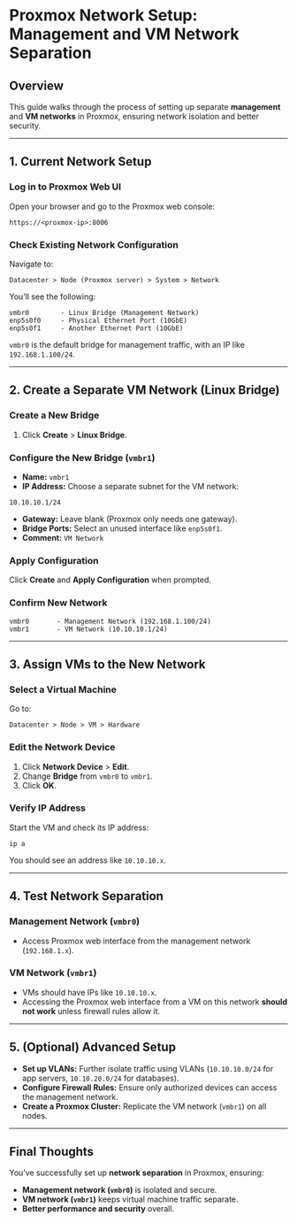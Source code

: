 # Proxmox Network Setup: Management and VM Network Separation

## Overview
This guide walks through the process of setting up separate **management** and **VM networks** in Proxmox, ensuring network isolation and better security.

---

## 1. Current Network Setup

### Log in to Proxmox Web UI
Open your browser and go to the Proxmox web console:
```
https://<proxmox-ip>:8006
```

### Check Existing Network Configuration
Navigate to:
```
Datacenter > Node (Proxmox server) > System > Network
```
You’ll see the following:
```
vmbr0        - Linux Bridge (Management Network)
enp5s0f0     - Physical Ethernet Port (10GbE)
enp5s0f1     - Another Ethernet Port (10GbE)
```
`vmbr0` is the default bridge for management traffic, with an IP like `192.168.1.100/24`.

---

## 2. Create a Separate VM Network (Linux Bridge)

### Create a New Bridge
1. Click **Create** > **Linux Bridge**.

### Configure the New Bridge (`vmbr1`)
- **Name:** `vmbr1`
- **IP Address:** Choose a separate subnet for the VM network:
```
10.10.10.1/24
```
- **Gateway:** Leave blank (Proxmox only needs one gateway).
- **Bridge Ports:** Select an unused interface like `enp5s0f1`.
- **Comment:** `VM Network`

### Apply Configuration
Click **Create** and **Apply Configuration** when prompted.

### Confirm New Network
```
vmbr0       - Management Network (192.168.1.100/24)
vmbr1       - VM Network (10.10.10.1/24)
```

---

## 3. Assign VMs to the New Network

### Select a Virtual Machine
Go to:
```
Datacenter > Node > VM > Hardware
```

### Edit the Network Device
1. Click **Network Device** > **Edit**.
2. Change **Bridge** from `vmbr0` to `vmbr1`.
3. Click **OK**.

### Verify IP Address
Start the VM and check its IP address:
```
ip a
```
You should see an address like `10.10.10.x`.

---

## 4. Test Network Separation

### Management Network (`vmbr0`)
- Access Proxmox web interface from the management network (`192.168.1.x`).

### VM Network (`vmbr1`)
- VMs should have IPs like `10.10.10.x`.
- Accessing the Proxmox web interface from a VM on this network **should not work** unless firewall rules allow it.

---

## 5. (Optional) Advanced Setup

- **Set up VLANs:** Further isolate traffic using VLANs (`10.10.10.0/24` for app servers, `10.10.20.0/24` for databases).
- **Configure Firewall Rules:** Ensure only authorized devices can access the management network.
- **Create a Proxmox Cluster:** Replicate the VM network (`vmbr1`) on all nodes.

---

## Final Thoughts
You’ve successfully set up **network separation** in Proxmox, ensuring:
- **Management network (`vmbr0`)** is isolated and secure.
- **VM network (`vmbr1`)** keeps virtual machine traffic separate.
- **Better performance and security** overall.

